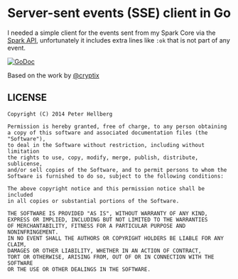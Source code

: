 # Server-sent events (SSE) client in Go

I needed a simple client for the events sent from my Spark Core via the
[Spark API](http://docs.spark.io/api/), unfortunately it includes extra
lines like `:ok` that is not part of any event.

[![GoDoc](https://godoc.org/github.com/peterhellberg/sseclient?status.svg)](https://godoc.org/github.com/peterhellberg/sseclient)

Based on the work by [@cryptix](https://github.com/cryptix/goSSEClient)

## LICENSE

```
Copyright (C) 2014 Peter Hellberg

Permission is hereby granted, free of charge, to any person obtaining
a copy of this software and associated documentation files (the "Software"),
to deal in the Software without restriction, including without limitation
the rights to use, copy, modify, merge, publish, distribute, sublicense,
and/or sell copies of the Software, and to permit persons to whom the
Software is furnished to do so, subject to the following conditions:

The above copyright notice and this permission notice shall be included
in all copies or substantial portions of the Software.

THE SOFTWARE IS PROVIDED "AS IS", WITHOUT WARRANTY OF ANY KIND,
EXPRESS OR IMPLIED, INCLUDING BUT NOT LIMITED TO THE WARRANTIES
OF MERCHANTABILITY, FITNESS FOR A PARTICULAR PURPOSE AND NONINFRINGEMENT.
IN NO EVENT SHALL THE AUTHORS OR COPYRIGHT HOLDERS BE LIABLE FOR ANY CLAIM,
DAMAGES OR OTHER LIABILITY, WHETHER IN AN ACTION OF CONTRACT,
TORT OR OTHERWISE, ARISING FROM, OUT OF OR IN CONNECTION WITH THE SOFTWARE
OR THE USE OR OTHER DEALINGS IN THE SOFTWARE.
```
